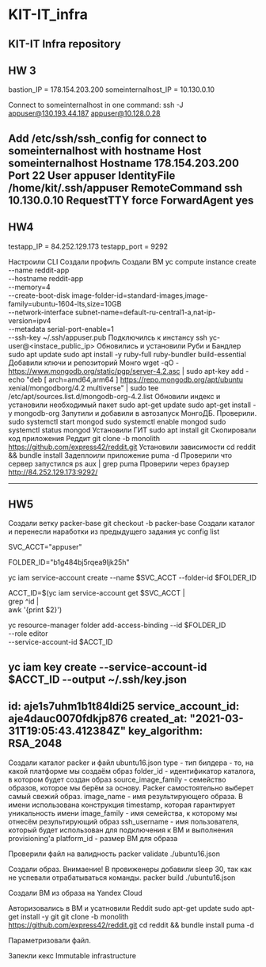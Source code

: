# KIT-IT_infra
KIT-IT Infra repository
-----------------------------
HW 3
-----------------------------
bastion_IP = 178.154.203.200
someinternalhost_IP = 10.130.0.10

Connect to someinternalhost in one command:
ssh -J appuser@130.193.44.187 appuser@10.128.0.28

Add /etc/ssh/ssh_config for connect to someinternalhost with hostname
Host someinternalhost
Hostname 178.154.203.200
Port 22
User appuser
IdentityFile /home/kit/.ssh/appuser
RemoteCommand ssh 10.130.0.10
RequestTTY force
ForwardAgent yes
------------------------------
HW4
------------------------------
testapp_IP = 84.252.129.173
testapp_port = 9292

Настроили CLI
Создали профиль
Создали ВМ
    yc compute instance create \
    --name reddit-app \
    --hostname reddit-app \
    --memory=4 \
    --create-boot-disk image-folder-id=standard-images,image-family=ubuntu-1604-lts,size=10GB \
    --network-interface subnet-name=default-ru-central1-a,nat-ip-version=ipv4 \
    --metadata serial-port-enable=1 \
    --ssh-key ~/.ssh/appuser.pub
Подключилсь к инстансу
    ssh yc-user@<instace_public_ip>
Обновились и установили Руби и Бандлер
    sudo apt update
    sudo apt install -y ruby-full ruby-bundler build-essential
Добавили ключи и репозиторий Монго
    wget -qO - https://www.mongodb.org/static/pgp/server-4.2.asc | sudo apt-key add -
    echo "deb [ arch=amd64,arm64 ] https://repo.mongodb.org/apt/ubuntu xenial/mongodborg/4.2 multiverse" | sudo tee /etc/apt/sources.list.d/mongodb-org-4.2.list
Обновили индекс и установили необходимый пакет
    sudo apt-get update
    sudo apt-get install -y mongodb-org
Запутили и добавили в автозапуск МонгоДБ. Проверили.
    sudo systemctl start mongod
    sudo systemctl enable mongod
    sudo systemctl status mongod
Установили ГИТ
    sudo apt install git
Скопировали код приложения Реддит
    git clone -b monolith https://github.com/express42/reddit.git
Установили зависимости
    cd reddit && bundle install
Задеплоили приложение
    puma -d
Проверили что сервер запустился
    ps aux | grep puma
Проверили через браузер
    http://84.252.129.173:9292/

------------------------------
HW5
------------------------------
Создали ветку packer-base
git checkout -b packer-base
Создали каталог и перенесли наработки из предыдущего задания
yc config list

SVC_ACCT="appuser"

FOLDER_ID="b1g484bj5rqea9ljk25h"

yc iam service-account create --name $SVC_ACCT --folder-id $FOLDER_ID

ACCT_ID=$(yc iam service-account get $SVC_ACCT | \
grep ^id | \
awk '{print $2}')

yc resource-manager folder add-access-binding --id $FOLDER_ID \
--role editor \
--service-account-id $ACCT_ID

yc iam key create --service-account-id $ACCT_ID --output ~/.ssh/key.json
---
id: aje1s7uhm1b1t84ldi25
service_account_id: aje4dauc0070fdkjp876
created_at: "2021-03-31T19:05:43.412384Z"
key_algorithm: RSA_2048
---

Создали каталог packer и файл ubuntu16.json
type - тип билдера - то, на какой платформе мы создаём образ
folder_id - идентификатор каталога, в котором будет создан
образ
source_image_family - семейство образов, которое мы берём за
основу. Packer самостоятельно выберет самый свежий образ.
image_name - имя результирующего образа. В имени
использована конструкция timestamp, которая гарантирует
уникальность имени
image_family - имя семейства, к которому мы отнесём
результирующий образ
ssh_username - имя пользователя, который будет использован
для подключения к ВМ и выполнения provisioning'а
platform_id - размер ВМ для образа

Проверили файл на валидность
packer validate ./ubuntu16.json

Создали образ. Внимаение! В провиженеры добавили sleep 30, так как не успевали отрабатываться команды.
packer build ./ubuntu16.json

Создали ВМ из образа на Yandex Cloud

Авторизовались в ВМ и усатновили Reddit
sudo apt-get update
sudo apt-get install -y git
git clone -b monolith https://github.com/express42/reddit.git
cd reddit && bundle install
puma -d

Параметризовали файл.

Запекли кекс Immutable infrastructure
